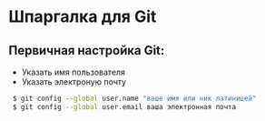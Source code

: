 # Шпаргалка для Git

## Первичная настройка Git:

- Указать имя пользователя
- Указать электроную почту

```bash
 $ git config --global user.name "ваше имя или ник латиницей" 
 $ git config --global user.email ваша электронная почта 
```


